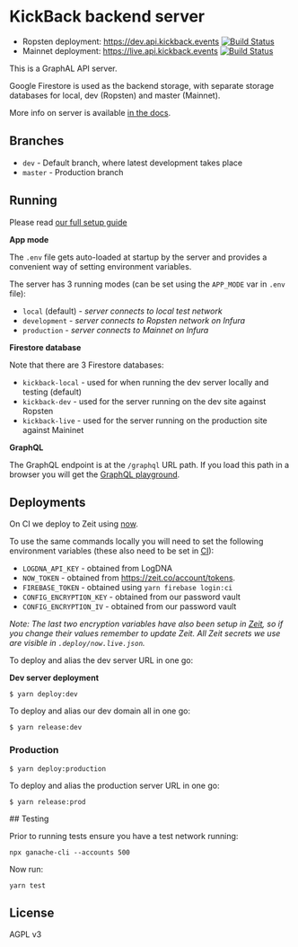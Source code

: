 # KickBack backend server

* Ropsten deployment: https://dev.api.kickback.events [![Build Status](https://travis-ci.org/noblocknoparty/server.svg?branch=dev)](https://travis-ci.org/noblocknoparty/server)
* Mainnet deployment: https://live.api.kickback.events [![Build Status](https://travis-ci.org/noblocknoparty/server.svg?branch=master)](https://travis-ci.org/noblocknoparty/server)

This is a GraphAL API server.

Google Firestore is used as the backend storage, with separate storage databases for local, dev (Ropsten) and master (Mainnet).

More info on server is available [in the docs](https://github.com/noblocknoparty/docs/blob/master/BackendServer.md).

## Branches

* `dev` - Default branch, where latest development takes place
* `master` - Production branch

## Running

Please read [our full setup guide](https://github.com/noblocknoparty/docs/blob/master/RunningEverythingLocally.md)

**App mode**

The `.env` file gets auto-loaded at startup by the server and provides a
convenient way of setting environment variables.

The server has 3 running modes (can be set using the `APP_MODE` var in `.env` file):

  * `local` (default) - _server connects to local test network_
  * `development` - _server connects to Ropsten network on Infura_
  * `production` - _server connects to Mainnet on Infura_

**Firestore database**

Note that there are 3 Firestore databases:

* `kickback-local` - used for when running the dev server locally and testing (default)
* `kickback-dev` - used for the server running on the dev site against Ropsten
* `kickback-live` - used for the server running on the production site against Maininet

**GraphQL**

The GraphQL endpoint is at the `/graphql` URL path. If you load this path in a
browser you will get the [GraphQL playground](https://github.com/prisma/graphql-playground).


## Deployments

On CI we deploy to Zeit using [now](https://zeit.co/docs/getting-started/five-minute-guide-to-now).

To use the same commands locally you will need to set the following environment
variables (these also need to be set in [CI](https://travis-ci.org/noblocknoparty/server/settings)):

* `LOGDNA_API_KEY` - obtained from LogDNA
* `NOW_TOKEN` - obtained from https://zeit.co/account/tokens.
* `FIREBASE_TOKEN` - obtained using `yarn firebase login:ci`
* `CONFIG_ENCRYPTION_KEY` - obtained from our password vault
* `CONFIG_ENCRYPTION_IV` - obtained from our password vault

_Note: The last two encryption variables have also been setup in [Zeit](https://zeit.co/docs/getting-started/secrets), so if you change their
values remember to update Zeit. All Zeit secrets we use are visible in `.deploy/now.live.json`._

To deploy and alias the dev server URL in one go:

**Dev server deployment**

```shell
$ yarn deploy:dev
```

To deploy and alias our dev domain all in one go:

```shell
$ yarn release:dev
```

### Production

```shell
$ yarn deploy:production
```
To deploy and alias the production server URL in one go:

```shell
$ yarn release:prod
```

## Testing

Prior to running tests ensure you have a test network running:

```shell
npx ganache-cli --accounts 500
```

Now run:

```shell
yarn test
```

## License

AGPL v3
